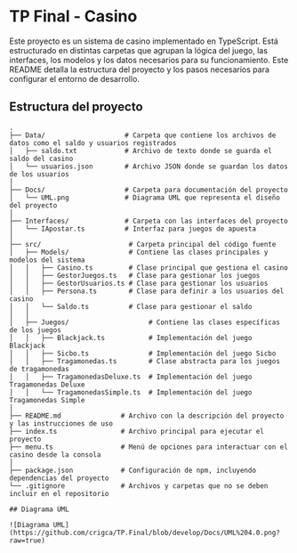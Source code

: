 # TP Final - Casino

Este proyecto es un sistema de casino implementado en TypeScript. Está estructurado en distintas carpetas que agrupan la lógica del juego, las interfaces, los modelos y los datos necesarios para su funcionamiento. Este README detalla la estructura del proyecto y los pasos necesarios para configurar el entorno de desarrollo.

## Estructura del proyecto

```plaintext
.
├── Data/                    # Carpeta que contiene los archivos de datos como el saldo y usuarios registrados
│   ├── saldo.txt            # Archivo de texto donde se guarda el saldo del casino
│   └── usuarios.json        # Archivo JSON donde se guardan los datos de los usuarios
│
├── Docs/                    # Carpeta para documentación del proyecto
│   └── UML.png              # Diagrama UML que representa el diseño del proyecto
│
├── Interfaces/              # Carpeta con las interfaces del proyecto
│   └── IApostar.ts          # Interfaz para juegos de apuesta
│
├── src/                      # Carpeta principal del código fuente
│   ├── Models/               # Contiene las clases principales y modelos del sistema
│   │   ├── Casino.ts         # Clase principal que gestiona el casino
│   │   ├── GestorJuegos.ts   # Clase para gestionar los juegos
│   │   ├── GestorUsuarios.ts # Clase para gestionar los usuarios
│   │   ├── Persona.ts        # Clase para definir a los usuarios del casino
│   │   └── Saldo.ts          # Clase para gestionar el saldo
│   │
│   ├── Juegos/                    # Contiene las clases específicas de los juegos
│   │   ├── Blackjack.ts           # Implementación del juego Blackjack
│   │   ├── Sicbo.ts               # Implementación del juego Sicbo
│   │   ├── Tragamonedas.ts        # Clase abstracta para los juegos de tragamonedas
│   │   ├── TragamonedasDeluxe.ts  # Implementación del juego Tragamonedas Deluxe
│   │   └── TragamonedasSimple.ts  # Implementación del juego Tragamonedas Simple
│
├── README.md               # Archivo con la descripción del proyecto y las instrucciones de uso
├── index.ts                # Archivo principal para ejecutar el proyecto
├── menu.ts                 # Menú de opciones para interactuar con el casino desde la consola
│
├── package.json            # Configuración de npm, incluyendo dependencias del proyecto
└── .gitignore              # Archivos y carpetas que no se deben incluir en el repositorio

## Diagrama UML

![Diagrama UML](https://github.com/crigca/TP.Final/blob/develop/Docs/UML%204.0.png?raw=true)








